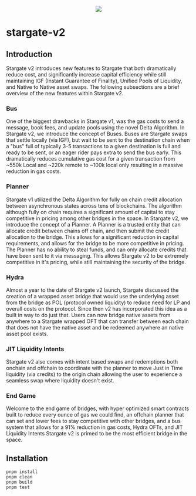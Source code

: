 <p align="center">
  <a href="https://stargate.finance">
    <img src="https://stargate.finance/static/og-image.jpg"/>
  </a>
</p>

# stargate-v2

## Introduction

Stargate v2 introduces new features to Stargate that both dramatically reduce cost, and significantly increase capital efficiency while still maintaining IGF (Instant Guarantee of Finality), Unified Pools of Liquidity, and Native to Native asset swaps. The following subsections are a brief overview of the new features within Stargate v2.

### Bus

One of the biggest drawbacks in Stargate v1, was the gas costs to send a message, book fees, and update pools using the novel Delta Algorithm. In Stargate v2, we introduce the concept of Buses. Buses are Stargate swaps that settle locally (via IGF), but wait to be sent to the destination chain when a "bus" full of typically 3-5 transactions to a given destination is full and ready to be sent, or an eager rider pays extra to send the bus early. This dramatically reduces cumulative gas cost for a given transaction from ~550k Local and ~220k remote to ~100k local only resulting in a massive reduction in gas costs.

### Planner

Stargate v1 utilized the Delta Algorithm for fully on chain credit allocation between asynchronous states across tens of blockchains. The algorithm although fully on chain requires a significant amount of capital to stay competitive in pricing among other bridges in the space. In Stargate v2, we introduce the concept of a Planner. A Planner is a trusted entity that can allocate credit between chains off chain, and then submit the credit allocation to the bridge. This allows for a significant reduction in capital requirements, and allows for the bridge to be more competitive in pricing. The Planner has no ability to steal funds, and can only allocate credits that have been sent to it via messaging. This allows Stargate v2 to be extremely competitive in it's pricing, while still maintaining the security of the bridge.

### Hydra

Almost a year to the date of Stargate v2 launch, Stargate discussed the creation of a wrapped asset bridge that would use the underlying asset from the bridge as POL (protocol owned liquidity) to reduce need for LP and overall costs on the protocol. Since then v2 has incorporated this idea as a built in way to do just that. Users can now bridge native assets from anywhere to a Stargate wrapped OFT that can transfer between each chain that does not have the native asset and be redeemed anywhere an native asset pool exists.

### JIT Liquidity Intents

Stargate v2 also comes with intent based swaps and redemptions both onchain and offchain to coordinate with the planner to move Just in Time liquidity (via credits) to the origin chain allowing the user to experience a seamless swap where liquidity doesn't exist.

### End Game

Welcome to the end game of bridges, with hyper optimized smart contracts built to reduce every ounce of gas we could find, an offchain planner that can set and lower fees to stay competitive with other bridges, and a bus system that allows for a 91% reduction in gas costs, Hydra OFTs, and JIT Liquidity Intents Stargate v2 is primed to be the most efficient bridge in the space.

## Installation

```shell
pnpm install
pnpm clean
pnpm build
pnpm test
```
